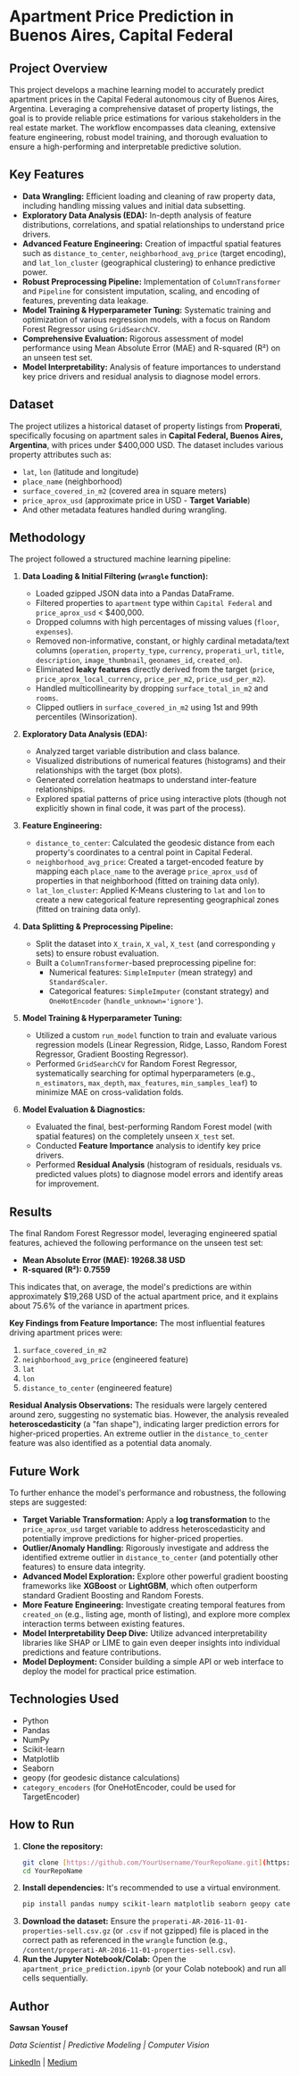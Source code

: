 # Apartment Price Prediction in Buenos Aires, Capital Federal

## Project Overview

This project develops a machine learning model to accurately predict apartment prices in the Capital Federal autonomous city of Buenos Aires, Argentina. Leveraging a comprehensive dataset of property listings, the goal is to provide reliable price estimations for various stakeholders in the real estate market. The workflow encompasses data cleaning, extensive feature engineering, robust model training, and thorough evaluation to ensure a high-performing and interpretable predictive solution.

## Key Features

* **Data Wrangling:** Efficient loading and cleaning of raw property data, including handling missing values and initial data subsetting.
* **Exploratory Data Analysis (EDA):** In-depth analysis of feature distributions, correlations, and spatial relationships to understand price drivers.
* **Advanced Feature Engineering:** Creation of impactful spatial features such as `distance_to_center`, `neighborhood_avg_price` (target encoding), and `lat_lon_cluster` (geographical clustering) to enhance predictive power.
* **Robust Preprocessing Pipeline:** Implementation of `ColumnTransformer` and `Pipeline` for consistent imputation, scaling, and encoding of features, preventing data leakage.
* **Model Training & Hyperparameter Tuning:** Systematic training and optimization of various regression models, with a focus on Random Forest Regressor using `GridSearchCV`.
* **Comprehensive Evaluation:** Rigorous assessment of model performance using Mean Absolute Error (MAE) and R-squared (R²) on an unseen test set.
* **Model Interpretability:** Analysis of feature importances to understand key price drivers and residual analysis to diagnose model errors.

## Dataset

The project utilizes a historical dataset of property listings from **Properati**, specifically focusing on apartment sales in **Capital Federal, Buenos Aires, Argentina**, with prices under \$400,000 USD. The dataset includes various property attributes such as:

* `lat`, `lon` (latitude and longitude)
* `place_name` (neighborhood)
* `surface_covered_in_m2` (covered area in square meters)
* `price_aprox_usd` (approximate price in USD - **Target Variable**)
* And other metadata features handled during wrangling.

## Methodology

The project followed a structured machine learning pipeline:

1.  **Data Loading & Initial Filtering (`wrangle` function):**
    * Loaded gzipped JSON data into a Pandas DataFrame.
    * Filtered properties to `apartment` type within `Capital Federal` and `price_aprox_usd` < \$400,000.
    * Dropped columns with high percentages of missing values (`floor`, `expenses`).
    * Removed non-informative, constant, or highly cardinal metadata/text columns (`operation`, `property_type`, `currency`, `properati_url`, `title`, `description`, `image_thumbnail`, `geonames_id`, `created_on`).
    * Eliminated **leaky features** directly derived from the target (`price`, `price_aprox_local_currency`, `price_per_m2`, `price_usd_per_m2`).
    * Handled multicollinearity by dropping `surface_total_in_m2` and `rooms`.
    * Clipped outliers in `surface_covered_in_m2` using 1st and 99th percentiles (Winsorization).

2.  **Exploratory Data Analysis (EDA):**
    * Analyzed target variable distribution and class balance.
    * Visualized distributions of numerical features (histograms) and their relationships with the target (box plots).
    * Generated correlation heatmaps to understand inter-feature relationships.
    * Explored spatial patterns of price using interactive plots (though not explicitly shown in final code, it was part of the process).

3.  **Feature Engineering:**
    * `distance_to_center`: Calculated the geodesic distance from each property's coordinates to a central point in Capital Federal.
    * `neighborhood_avg_price`: Created a target-encoded feature by mapping each `place_name` to the average `price_aprox_usd` of properties in that neighborhood (fitted on training data only).
    * `lat_lon_cluster`: Applied K-Means clustering to `lat` and `lon` to create a new categorical feature representing geographical zones (fitted on training data only).

4.  **Data Splitting & Preprocessing Pipeline:**
    * Split the dataset into `X_train`, `X_val`, `X_test` (and corresponding `y` sets) to ensure robust evaluation.
    * Built a `ColumnTransformer`-based preprocessing pipeline for:
        * Numerical features: `SimpleImputer` (mean strategy) and `StandardScaler`.
        * Categorical features: `SimpleImputer` (constant strategy) and `OneHotEncoder` (`handle_unknown='ignore'`).

5.  **Model Training & Hyperparameter Tuning:**
    * Utilized a custom `run_model` function to train and evaluate various regression models (Linear Regression, Ridge, Lasso, Random Forest Regressor, Gradient Boosting Regressor).
    * Performed `GridSearchCV` for Random Forest Regressor, systematically searching for optimal hyperparameters (e.g., `n_estimators`, `max_depth`, `max_features`, `min_samples_leaf`) to minimize MAE on cross-validation folds.

6.  **Model Evaluation & Diagnostics:**
    * Evaluated the final, best-performing Random Forest model (with spatial features) on the completely unseen `X_test` set.
    * Conducted **Feature Importance** analysis to identify key price drivers.
    * Performed **Residual Analysis** (histogram of residuals, residuals vs. predicted values plots) to diagnose model errors and identify areas for improvement.

## Results

The final Random Forest Regressor model, leveraging engineered spatial features, achieved the following performance on the unseen test set:

* **Mean Absolute Error (MAE): 19268.38 USD**
* **R-squared (R²): 0.7559**

This indicates that, on average, the model's predictions are within approximately \$19,268 USD of the actual apartment price, and it explains about 75.6% of the variance in apartment prices.

**Key Findings from Feature Importance:**
The most influential features driving apartment prices were:
1.  `surface_covered_in_m2`
2.  `neighborhood_avg_price` (engineered feature)
3.  `lat`
4.  `lon`
5.  `distance_to_center` (engineered feature)

**Residual Analysis Observations:**
The residuals were largely centered around zero, suggesting no systematic bias. However, the analysis revealed **heteroscedasticity** (a "fan shape"), indicating larger prediction errors for higher-priced properties. An extreme outlier in the `distance_to_center` feature was also identified as a potential data anomaly.

## Future Work

To further enhance the model's performance and robustness, the following steps are suggested:

* **Target Variable Transformation:** Apply a **log transformation** to the `price_aprox_usd` target variable to address heteroscedasticity and potentially improve predictions for higher-priced properties.
* **Outlier/Anomaly Handling:** Rigorously investigate and address the identified extreme outlier in `distance_to_center` (and potentially other features) to ensure data integrity.
* **Advanced Model Exploration:** Explore other powerful gradient boosting frameworks like **XGBoost** or **LightGBM**, which often outperform standard Gradient Boosting and Random Forests.
* **More Feature Engineering:** Investigate creating temporal features from `created_on` (e.g., listing age, month of listing), and explore more complex interaction terms between existing features.
* **Model Interpretability Deep Dive:** Utilize advanced interpretability libraries like SHAP or LIME to gain even deeper insights into individual predictions and feature contributions.
* **Model Deployment:** Consider building a simple API or web interface to deploy the model for practical price estimation.

## Technologies Used

* Python
* Pandas
* NumPy
* Scikit-learn
* Matplotlib
* Seaborn
* geopy (for geodesic distance calculations)
* `category_encoders` (for OneHotEncoder, could be used for TargetEncoder)

## How to Run

1.  **Clone the repository:**
    ```bash
    git clone [https://github.com/YourUsername/YourRepoName.git](https://github.com/YourUsername/YourRepoName.git)
    cd YourRepoName
    ```
2.  **Install dependencies:**
    It's recommended to use a virtual environment.
    ```bash
    pip install pandas numpy scikit-learn matplotlib seaborn geopy category_encoders
    ```
3.  **Download the dataset:**
    Ensure the `properati-AR-2016-11-01-properties-sell.csv.gz` (or `.csv` if not gzipped) file is placed in the correct path as referenced in the `wrangle` function (e.g., `/content/properati-AR-2016-11-01-properties-sell.csv`).
4.  **Run the Jupyter Notebook/Colab:**
    Open the `apartment_price_prediction.ipynb` (or your Colab notebook) and run all cells sequentially.

## Author
**Sawsan Yousef** 

*Data Scientist | Predictive Modeling | Computer Vision*

[LinkedIn](https://www.linkedin.com/in/sawsan-yusuf-027b2b214?utm_source=share&utm_campaign=share_via&utm_content=profile&utm_medium=android_app) | [Medium](https://medium.com/@sawsanyusuf)


